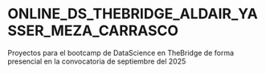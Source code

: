 # ONLINE_DS_THEBRIDGE_ALDAIR_YASSER_MEZA_CARRASCO
Proyectos para el bootcamp de DataScience en TheBridge de forma presencial en la convocatoria de septiembre del 2025
